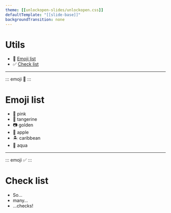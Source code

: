 ```yaml
---
theme: [[unlockopen-slides/unlockopen.css]]
defaultTemplate: "[[slide-base]]"
backgroundTransition: none
---
```


<!-- slide id="utils-index" class="theme-lavender" -->

#  Utils

- 🤗 [Emoji list](#emoji-list)
- ✅ [Check list](#check-list)

---

<!-- slide id="emoji-list"class="theme-lavender emoji-list" -->

::: emoji
🤗
:::
#  Emoji list

- 🐷 pink
- 🍊 tangerine
- 📷 golden
- 🍏 apple
- 🏝 caribbean
- 🤿 aqua


---

<!-- slide id="check-list" class="theme-apple check-list" -->

::: emoji
✅
:::

#  Check list
- So…
- many… 
- …checks!